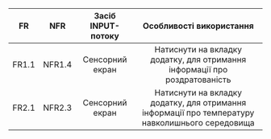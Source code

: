 |  FR   |  NFR   | Засіб INPUT-потоку |                                    Особливості використання                                     |
| :---: | :----: | :----------------: | :---------------------------------------------------------------------------------------------: |
| FR1.1 | NFR1.4 |  Сенсорний екран   |           Натиснути на вкладку додатку, для отримання інформації про роздратованість            |
| FR2.1 | NFR2.3 |  Сенсорний екран   | Натиснути на вкладку додатку, для отримання інформації про температуру навколишнього середовища |
